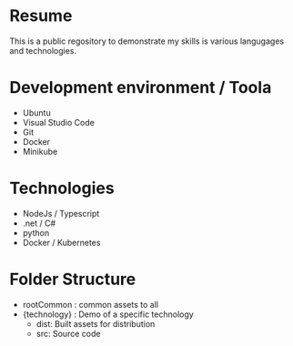 # Resume
This is a public regository to demonstrate my skills is various langugages and technologies.

# Development environment / Toola
+ Ubuntu 
+ Visual Studio Code
+ Git
+ Docker
+ Minikube

# Technologies
+ NodeJs / Typescript
+ .net / C#
+ python
+ Docker / Kubernetes

# Folder Structure
- rootCommon : common assets to all
- {technology} : Demo of a specific technology
   - dist: Built assets for distribution
   - src: Source code
